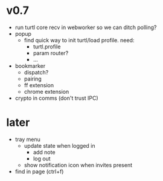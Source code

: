 # v0.7
- run turtl core recv in webworker so we can ditch polling?
- popup
  - find quick way to init turtl/load profile. need:
    - turtl.profile
    - param router?
    - ...
- bookmarker
  - dispatch?
  - pairing
  - ff extension
  - chrome extension
- crypto in comms (don't trust IPC)

# later
- tray menu
  - update state when logged in
    - add note
    - log out
  - show notification icon when invites present
- find in page (ctrl+f)


